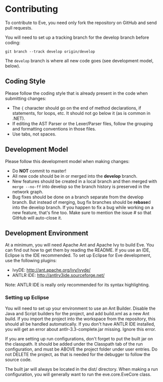 Contributing
============
To contribute to Eve, you need only fork the repository on GitHub and send pull
requests. 

You will need to set up a tracking branch for the develop branch before coding:

    git branch --track develop origin/develop

The `develop` branch is where all new code goes (see development model, below).

Coding Style
------------
Please follow the coding style that is already present in the code
when submitting changes:

* The `{` character should go on the end of method declarations, if statements,
  for loops, etc. It should not go below it (as is common in .NET). 
* If editing the AST Parser or the Lexer/Parser files, follow the grouping and
  formatting conventions in those files.
* Use tabs, not spaces.

Development Model
-----------------
Please follow this development model when making changes:

* Do **NOT** commit to master!
* All new code should be in or merged into the **develop** branch.
* New features should be created in a local branch and then merged with 
  `merge --no-ff` into develop so the branch history is preserved in the
  network graph.
* Bug fixes should be done on a branch separate from the develop branch. But
  instead of merging, bug fix branches should be **rebase**d into the develop
  branch. If you happen to fix a bug while working on a new feature, that's
  fine too. Make sure to mention the issue # so that GitHub will auto-close it.

Development Environment
-----------------------
At a minimum, you will need Apache Ant and Apache Ivy to build Eve. You can
find out how to get them by reading the README. If you use an IDE, Eclipse is
the IDE recommended. To set up Eclipse for Eve development, use the following
plugins:

* IvyDE: <http://ant.apache.org/ivy/ivyde/>
* ANTLR IDE: <http://antlrv3ide.sourceforge.net/>

Note: ANTLR IDE is really only recommended for its syntax highlighting.

### Setting up Eclipse ###
You will need to set up your environment to use an Ant Builder. Disable the
Java and Script builders for the project, and add build.xml as a new Ant build.
If you import the project into the workspace from the repository, this should
all be handled automatically. If you don't have ANTLR IDE installed, you will
get an error about antlr-3.3-complete.jar missing. Ignore this error.

If you are setting up run configurations, don't forget to put the built jar on
the classpath. It should be added under the Classpath tab of the run
configuration, and must be ABOVE the project folder under user entries. Do not
DELETE the project, as that is needed for the debugger to follow the source
code.

The built jar will always be located in the dist/ directory. When making a run
configuration, you will generally want to run the eve.core.EveCore class.
